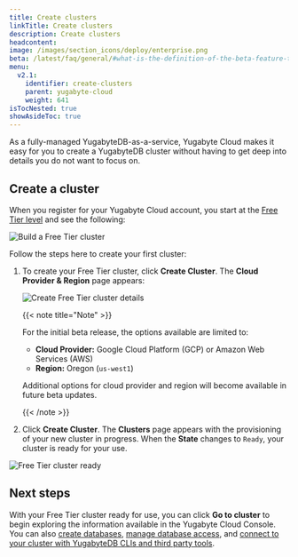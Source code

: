 ```yaml
---
title: Create clusters
linkTitle: Create clusters
description: Create clusters
headcontent:
image: /images/section_icons/deploy/enterprise.png
beta: /latest/faq/general/#what-is-the-definition-of-the-beta-feature-tag
menu:
  v2.1:
    identifier: create-clusters
    parent: yugabyte-cloud
    weight: 641
isTocNested: true
showAsideToc: true
---
```


As a fully-managed YugabyteDB-as-a-service, Yugabyte Cloud makes it easy for you to create a YugabyteDB cluster without
having to get deep into details you do not want to focus on.

## Create a cluster

When you register for your Yugabyte Cloud account, you start at the [Free Tier level](../free-tier/) and see the following:

![Build a Free Tier cluster](/images/deploy/yugabyte-cloud/create-free-tier-cluster-new.png)

Follow the steps here to create your first cluster:

1. To create your Free Tier cluster, click **Create Cluster**. The **Cloud Provider & Region** page appears:

    ![Create Free Tier cluster details](/images/deploy/yugabyte-cloud/create-free-tier-cluster-details.png)

    {{< note title="Note" >}}

    For the initial beta release, the options available are limited to:

    - **Cloud Provider:** Google Cloud Platform (GCP) or Amazon Web Services (AWS)
    - **Region:** Oregon (`us-west1`)

    Additional options for cloud provider and region will become available in future beta updates.

    {{< /note >}}

2. Click **Create Cluster**. The **Clusters** page appears with the provisioning of your new cluster in progress. When the **State** changes to `Ready`,
your cluster is ready for your use.

![Free Tier cluster ready](/images/deploy/yugabyte-cloud/free-tier-cluster-ready.png)

## Next steps

With your Free Tier cluster ready for use, you can click **Go to cluster** to begin exploring the information available in the Yugabyte Cloud Console.
You can also [create databases](../create-databases/), [manage database access](../manage-access/), and [connect to your cluster with YugabyteDB CLIs and third party tools](../connect-to-clusters/).
